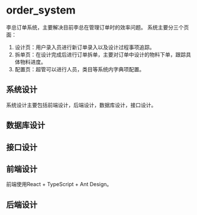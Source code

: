 # order_system

李总订单系统，主要解决目前李总在管理订单时的效率问题。
系统主要分三个页面：

1. 设计页：用户录入员进行新订单录入以及设计过程事项追踪。
2. 拆单页：在设计完成后进行订单拆单，主要对订单中设计的物料下单，跟踪具体物料进度。
3. 配置页：超管可以进行人员，类目等系统内字典项配置。

## 系统设计

系统设计主要包括前端设计，后端设计，数据库设计，接口设计。

## 数据库设计

## 接口设计

## 前端设计

前端使用React + TypeScript + Ant Design。

## 后端设计
